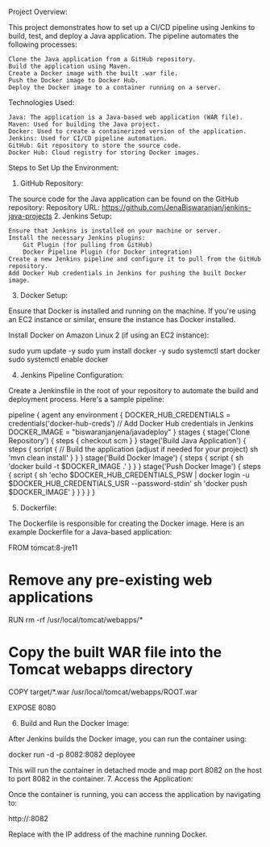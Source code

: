 Project Overview:

This project demonstrates how to set up a CI/CD pipeline using Jenkins to build, test, and deploy a Java application. The pipeline automates the following processes:

    Clone the Java application from a GitHub repository.
    Build the application using Maven.
    Create a Docker image with the built .war file.
    Push the Docker image to Docker Hub.
    Deploy the Docker image to a container running on a server.

Technologies Used:

    Java: The application is a Java-based web application (WAR file).
    Maven: Used for building the Java project.
    Docker: Used to create a containerized version of the application.
    Jenkins: Used for CI/CD pipeline automation.
    GitHub: Git repository to store the source code.
    Docker Hub: Cloud registry for storing Docker images.

Steps to Set Up the Environment:
1. GitHub Repository:

The source code for the Java application can be found on the GitHub repository:
Repository URL: https://github.com/JenaBiswaranjan/jenkins-java-projects
2. Jenkins Setup:

    Ensure that Jenkins is installed on your machine or server.
    Install the necessary Jenkins plugins:
        Git Plugin (for pulling from GitHub)
        Docker Pipeline Plugin (for Docker integration)
    Create a new Jenkins pipeline and configure it to pull from the GitHub repository.
    Add Docker Hub credentials in Jenkins for pushing the built Docker image.

3. Docker Setup:

Ensure that Docker is installed and running on the machine. If you're using an EC2 instance or similar, ensure the instance has Docker installed.

Install Docker on Amazon Linux 2 (if using an EC2 instance):

sudo yum update -y
sudo yum install docker -y
sudo systemctl start docker
sudo systemctl enable docker

4. Jenkins Pipeline Configuration:

Create a Jenkinsfile in the root of your repository to automate the build and deployment process. Here's a sample pipeline:

pipeline {
    agent any
    environment {
        DOCKER_HUB_CREDENTIALS = credentials('docker-hub-creds') // Add Docker Hub credentials in Jenkins
        DOCKER_IMAGE = "biswaranjanjena/javadeploy"
    }
    stages {
        stage('Clone Repository') {
            steps {
                checkout scm
            }
        }
        stage('Build Java Application') {
            steps {
                script {
                    // Build the application (adjust if needed for your project)
                    sh 'mvn clean install'
                }
            }
        }
        stage('Build Docker Image') {
            steps {
                script {
                    sh 'docker build -t $DOCKER_IMAGE .'
                }
            }
        }
        stage('Push Docker Image') {
            steps {
                script {
                    sh 'echo $DOCKER_HUB_CREDENTIALS_PSW | docker login -u $DOCKER_HUB_CREDENTIALS_USR --password-stdin'
                    sh 'docker push $DOCKER_IMAGE'
                }
            }
        }
    }
}

5. Dockerfile:

The Dockerfile is responsible for creating the Docker image. Here is an example Dockerfile for a Java-based application:

FROM tomcat:8-jre11

# Remove any pre-existing web applications
RUN rm -rf /usr/local/tomcat/webapps/*

# Copy the built WAR file into the Tomcat webapps directory
COPY target/*.war /usr/local/tomcat/webapps/ROOT.war

EXPOSE 8080

6. Build and Run the Docker Image:

After Jenkins builds the Docker image, you can run the container using:

docker run -d -p 8082:8082 deployee

This will run the container in detached mode and map port 8082 on the host to port 8082 in the container.
7. Access the Application:

Once the container is running, you can access the application by navigating to:

http://<your-server-ip>:8082

Replace <your-server-ip> with the IP address of the machine running Docker.
